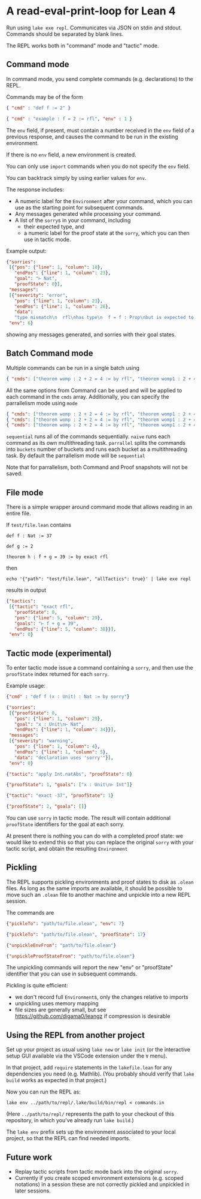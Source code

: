 # A read-eval-print-loop for Lean 4

Run using `lake exe repl`.
Communicates via JSON on stdin and stdout.
Commands should be separated by blank lines.

The REPL works both in "command" mode and "tactic" mode.

## Command mode

In command mode, you send complete commands (e.g. declarations) to the REPL.

Commands may be of the form

```json
{ "cmd" : "def f := 2" }
```

```json
{ "cmd" : "example : f = 2 := rfl", "env" : 1 }
```

The `env` field, if present,
must contain a number received in the `env` field of a previous response,
and causes the command to be run in the existing environment.

If there is no `env` field, a new environment is created.

You can only use `import` commands when you do not specify the `env` field.

You can backtrack simply by using earlier values for `env`.

The response includes:
* A numeric label for the `Environment` after your command,
  which you can use as the starting point for subsequent commands.
* Any messages generated while processing your command.
* A list of the `sorry`s in your command, including
  * their expected type, and
  * a numeric label for the proof state at the `sorry`, which you can then use in tactic mode.

Example output:

```json
{"sorries":
 [{"pos": {"line": 1, "column": 18},
   "endPos": {"line": 1, "column": 23},
   "goal": "⊢ Nat",
   "proofState": 0}],
 "messages":
 [{"severity": "error",
   "pos": {"line": 1, "column": 23},
   "endPos": {"line": 1, "column": 26},
   "data":
   "type mismatch\n  rfl\nhas type\n  f = f : Prop\nbut is expected to have type\n  f = 2 : Prop"}],
 "env": 6}
```

showing any messages generated, and sorries with their goal states.

## Batch Command mode

Multiple commands can be run in a single batch using

```json
{ "cmds": ["theorem womp : 2 + 2 = 4 := by rfl", "theorem womp1 : 2 + 4 = 6 := by rfl"]}
```

All the same options from Command can be used and will be applied to each command in the `cmds` array. Additionally, you can specify the parrallelism mode using `mode`

```json
{ "cmds": ["theorem womp : 2 + 2 = 4 := by rfl", "theorem womp1 : 2 + 4 = 6 := by rfl"], "mode": "sequential"}
{ "cmds": ["theorem womp : 2 + 2 = 4 := by rfl", "theorem womp1 : 2 + 4 = 6 := by rfl"], "mode": "naive"}
{ "cmds": ["theorem womp : 2 + 2 = 4 := by rfl", "theorem womp1 : 2 + 4 = 6 := by rfl"], "mode": "parrallel", "buckets": 10}
```
`sequential` runs all of the commands sequentially. `naive` runs each command as its own multithreading task. `parrallel` splits the commands into `buckets` number of buckets and runs each bucket as a multithreading task.
By default the parrallelism mode will be `sequential`

Note that for parrallelism, both Command and Proof snapshots will not be saved.

## File mode

There is a simple wrapper around command mode that allows reading in an entire file.

If `test/file.lean` contains
```lean
def f : Nat := 37

def g := 2

theorem h : f + g = 39 := by exact rfl
```

then
```
echo '{"path": "test/file.lean", "allTactics": true}' | lake exe repl
```
results in output
```json
{"tactics":
 [{"tactic": "exact rfl",
   "proofState": 0,
   "pos": {"line": 5, "column": 29},
   "goals": "⊢ f + g = 39",
   "endPos": {"line": 5, "column": 38}}],
 "env": 0}
 ```

## Tactic mode (experimental)

To enter tactic mode issue a command containing a `sorry`,
and then use the `proofState` index returned for each `sorry`.

Example usage:
```json
{"cmd" : "def f (x : Unit) : Nat := by sorry"}

{"sorries":
 [{"proofState": 0,
   "pos": {"line": 1, "column": 29},
   "goal": "x : Unit\n⊢ Nat",
   "endPos": {"line": 1, "column": 34}}],
 "messages":
 [{"severity": "warning",
   "pos": {"line": 1, "column": 4},
   "endPos": {"line": 1, "column": 5},
   "data": "declaration uses 'sorry'"}],
 "env": 0}

{"tactic": "apply Int.natAbs", "proofState": 0}

{"proofState": 1, "goals": ["x : Unit\n⊢ Int"]}

{"tactic": "exact -37", "proofState": 1}

{"proofState": 2, "goals": []}
```

You can use `sorry` in tactic mode.
The result will contain additional `proofState` identifiers for the goal at each sorry.

At present there is nothing you can do with a completed proof state:
we would like to extend this so that you can replace the original `sorry` with your tactic script,
and obtain the resulting `Environment`

## Pickling

The REPL supports pickling environments and proof states to disk as `.olean` files.
As long as the same imports are available, it should be possible to move such an `.olean` file
to another machine and unpickle into a new REPL session.

The commands are

```json
{"pickleTo": "path/to/file.olean", "env": 7}

{"pickleTo": "path/to/file.olean", "proofState": 17}

{"unpickleEnvFrom": "path/to/file.olean"}

{"unpickleProofStateFrom": "path/to/file.olean"}
```

The unpickling commands will report the new "env" or "proofState" identifier that
you can use in subsequent commands.

Pickling is quite efficient:
* we don't record full `Environment`s, only the changes relative to imports
* unpickling uses memory mapping
* file sizes are generally small, but see https://github.com/digama0/leangz if compression is
  desirable

## Using the REPL from another project

Set up your project as usual using `lake new` or `lake init`
(or the interactive setup GUI available via the VSCode extension under the `∀` menu).

In that project, add `require` statements in the `lakefile.lean` for any dependencies you need
(e.g. Mathlib). (You probably should verify that `lake build` works as expected in that project.)

Now you can run the REPL as:
```shell
lake env ../path/to/repl/.lake/build/bin/repl < commands.in
```
(Here `../path/to/repl/` represents the path to your checkout of this repository,
in which you've already run `lake build`.)

The `lake env` prefix sets up the environment associated to your local project, so that the REPL
can find needed imports.

## Future work

* Replay tactic scripts from tactic mode back into the original `sorry`.
* Currently if you create scoped environment extensions (e.g. scoped notations) in a session
  these are not correctly pickled and unpickled in later sessions.
